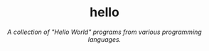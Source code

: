 <div align="center">
  <h1>hello</h1>
  <i>A collection of "Hello World" programs from various programming languages.</i>
</div>
